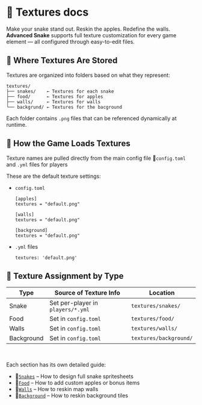 # 🎨 Textures docs
Make your snake stand out. Reskin the apples. Redefine the walls.
__Advanced Snake__ supports full texture customization for every game element — all configured through easy-to-edit files.

## 📁 Where Textures Are Stored
Textures are organized into folders based on what they represent:
```
textures/
├── snakes/    ← Textures for each snake
├── food/      ← Textures for apples
├── walls/     ← Textures for walls
└── backgrund/ ← Textures for the bacground
```
Each folder contains `.png` files that can be referenced dynamically at runtime.

## 🧠 How the Game Loads Textures
Texture names are pulled directly from the main config file 📄`config.toml` and `.yml` files for players

These are the default texture settings:
- `config.toml`
    ```
    [apples]
    textures = "default.png"

    [walls]
    textures = "default.png"

    [background]
    textures = "default.png"
    ```
- `.yml` files
    ```
    textures: 'default.png'
    ```

## 📌 Texture Assignment by Type
| Type | Source of Texture Info | Location |
| ------- | ------- | ------- |
| Snake | Set per-player in `players/*.yml` | `textures/snakes/` |
| Food | Set in `config.toml` | `textures/food/` |
| Walls | Set in `config.toml` | `textures/walls/` |
| Background | Set in `config.toml` | `textures/background/` |

<br>

Each section has its own detailed guide:
- 🐍[`Snakes`](./snakes.md) – How to design full snake spritesheets
- 🍎[`Food`](./food.md) – How to add custom apples or bonus items
- 🧱[`Walls`](./walls.md) – How to reskin map walls
- 🎑[`Background`](./background.md) – How to reskin background tiles